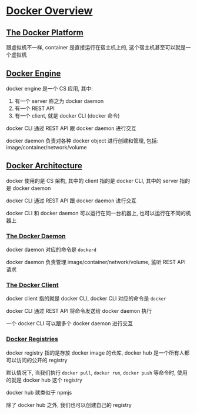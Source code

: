 # [Docker Overview](https://docs.docker.com/engine/docker-overview/)

## [The Docker Platform](https://docs.docker.com/engine/docker-overview/#the-docker-platform)

跟虚拟机不一样, container 是直接运行在宿主机上的, 这个宿主机甚至可以就是一个虚拟机

## [Docker Engine](https://docs.docker.com/engine/docker-overview/#docker-engine)

docker engine 是一个 CS 应用, 其中:

1. 有一个 server 称之为 docker daemon
2. 有一个 REST API
3. 有一个 client, 就是 docker CLI (docker 命令)

docker CLI 通过 REST API 跟 docker daemon 进行交互

docker daemon 负责对各种 docker object 进行创建和管理, 包括: image/container/network/volume

## [Docker Architecture](https://docs.docker.com/engine/docker-overview/#docker-architecture)

docker 使用的是 CS 架构, 其中的 client 指的是 docker CLI, 其中的 server 指的是 docker daemon

docker CLI 通过 REST API 跟 docker daemon 进行交互

docker CLI 和 docker daemon 可以运行在同一台机器上, 也可以运行在不同的机器上

### [The Docker Daemon](https://docs.docker.com/engine/docker-overview/#the-docker-daemon)

docker daemon 对应的命令是 `dockerd`

docker daemon 负责管理 image/container/network/volume, 监听 REST API 请求

### [The Docker Client](https://docs.docker.com/engine/docker-overview/#the-docker-client)

docker client 指的就是 docker CLI, docker CLI 对应的命令是 `docker`

docker CLI 通过 REST API 将命令发送给 docker daemon 执行

一个 docker CLI 可以跟多个 docker daemon 进行交互

### [Docker Registries](https://docs.docker.com/engine/docker-overview/#docker-registries)

docker registry 指的是存放 docker image 的仓库, docker hub 是一个所有人都可以访问的公开的 registry

默认情况下, 当我们执行 `docker pull`, `docker run`, `docker push` 等命令时, 使用的就是 docker hub 这个 registry

docker hub 就类似于 npmjs

除了 docker hub 之外, 我们也可以创建自己的 registry
